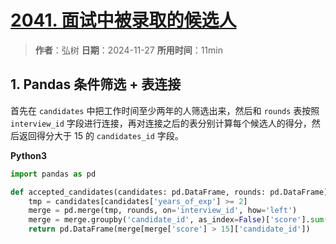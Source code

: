 # [2041. 面试中被录取的候选人](https://leetcode.cn/problems/accepted-candidates-from-the-interviews/description/)

> **作者**：弘树
> **日期**：2024-11-27
> **所用时间**：11min

## 1. Pandas 条件筛选 + 表连接

首先在 `candidates` 中把工作时间至少两年的人筛选出来，然后和 `rounds` 表按照 `interview_id` 字段进行连接，再对连接之后的表分别计算每个候选人的得分，然后返回得分大于 $15$ 的 `candidates_id` 字段。

**Python3**

```python
import pandas as pd

def accepted_candidates(candidates: pd.DataFrame, rounds: pd.DataFrame) -> pd.DataFrame:
    tmp = candidates[candidates['years_of_exp'] >= 2]
    merge = pd.merge(tmp, rounds, on='interview_id', how='left')
    merge = merge.groupby('candidate_id', as_index=False)['score'].sum()
    return pd.DataFrame(merge[merge['score'] > 15]['candidate_id'])
```